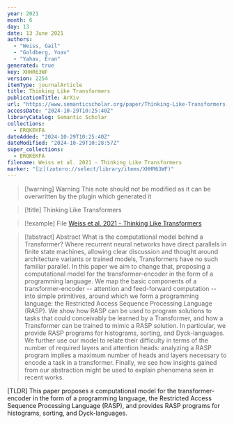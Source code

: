 ```yaml
---
year: 2021
month: 6
day: 13
date: 13 June 2021
authors:
  - "Weiss, Gail"
  - "Goldberg, Yoav"
  - "Yahav, Eran"
generated: true
key: XHHR63WF
version: 2254
itemType: journalArticle
title: Thinking Like Transformers
publicationTitle: ArXiv
url: "https://www.semanticscholar.org/paper/Thinking-Like-Transformers-Weiss-Goldberg/0735fb79bf34698c1df4461a05ed51c232c412e4"
accessDate: "2024-10-29T10:25:40Z"
libraryCatalog: Semantic Scholar
collections:
  - ERQKEKFA
dateAdded: "2024-10-29T10:25:40Z"
dateModified: "2024-10-29T10:28:57Z"
super_collections:
  - ERQKEKFA
filename: Weiss et al. 2021 - Thinking Like Transformers
marker: "[🇿](zotero://select/library/items/XHHR63WF)"
---
```


>[!warning] Warning
> This note should not be modified as it can be overwritten by the plugin which generated it

> [!title] Thinking Like Transformers

> [!example] File
> [Weiss et al. 2021 - Thinking Like Transformers](Weiss%20et%20al.%202021%20-%20Thinking%20Like%20Transformers.pdf)

> [!abstract] Abstract
> What is the computational model behind a Transformer? Where recurrent neural networks have direct parallels in finite state machines, allowing clear discussion and thought around architecture variants or trained models, Transformers have no such familiar parallel. In this paper we aim to change that, proposing a computational model for the transformer-encoder in the form of a programming language. We map the basic components of a transformer-encoder -- attention and feed-forward computation -- into simple primitives, around which we form a programming language: the Restricted Access Sequence Processing Language (RASP). We show how RASP can be used to program solutions to tasks that could conceivably be learned by a Transformer, and how a Transformer can be trained to mimic a RASP solution. In particular, we provide RASP programs for histograms, sorting, and Dyck-languages. We further use our model to relate their difficulty in terms of the number of required layers and attention heads: analyzing a RASP program implies a maximum number of heads and layers necessary to encode a task in a transformer. Finally, we see how insights gained from our abstraction might be used to explain phenomena seen in recent works.

[TLDR] This paper proposes a computational model for the transformer-encoder in the form of a programming language, the Restricted Access Sequence Processing Language (RASP), and provides RASP programs for histograms, sorting, and Dyck-languages.

